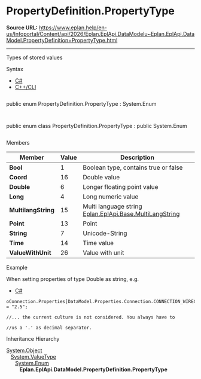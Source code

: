 # PropertyDefinition.PropertyType

**Source URL:** https://www.eplan.help/en-us/Infoportal/Content/api/2026/Eplan.EplApi.DataModelu~Eplan.EplApi.DataModel.PropertyDefinition+PropertyType.html

---

Types of stored values

Syntax

- [C#](#i-syntax-CS)
- [C++/CLI](#i-syntax-CPP2005)

```
```
public enum PropertyDefinition.PropertyType : System.Enum
```
```

```
```
public enum class PropertyDefinition.PropertyType : public System.Enum
```
```

Members

| Member | Value | Description |
| --- | --- | --- |
| **Bool** | 1 | Boolean type, contains true or false |
| **Coord** | 16 | Double value |
| **Double** | 6 | Longer floating point value |
| **Long** | 4 | Long numeric value |
| **MultilangString** | 15 | Multi language string [Eplan.EplApi.Base.MultiLangString](Eplan.EplApi.Baseu~Eplan.EplApi.Base.MultiLangString.html) |
| **Point** | 13 | Point |
| **String** | 7 | Unicode-String |
| **Time** | 14 | Time value |
| **ValueWithUnit** | 26 | Value with unit |

Example

When setting properties of type Double as string, e.g.

- [C#](#i-tab-content-0b8a1d4c-c3b0-4749-b8ee-a3412fe433bf)

```
oConnection.Properties[DataModel.Properties.Connection.CONNECTION_WIRECROSSSECTION] = "2.5";

//... the current culture is not considered. You always have to

//us a '.' as decimal separator.
```

Inheritance Hierarchy

[System.Object](#)  
   [System.ValueType](#)  
      [System.Enum](#)  
         **Eplan.EplApi.DataModel.PropertyDefinition.PropertyType**

